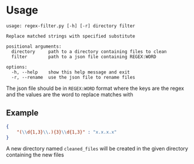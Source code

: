 # Usage
```console
usage: regex-filter.py [-h] [-r] directory filter

Replace matched strings with specified substitute

positional arguments:
  directory     path to a directory containing files to clean
  filter        path to a json file containing REGEX:WORD

options:
  -h, --help    show this help message and exit
  -r, --rename  use the json file to rename files
```

The json file should be in `REGEX:WORD` format where the keys are the regex and the values are the word to replace matches with

## Example
```json
{
	"(\\d{1,3}\\.){3}\\d{1,3}" : "x.x.x.x"
}
```

A new directory named `cleaned_files` will be created in the given directory containing the new files
